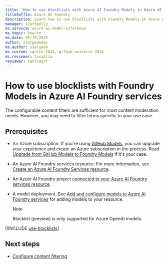 ```yaml
---
title: 'How to use blocklists with Azure AI Foundry Models in Azure AI Foundry Service'
titleSuffix: Azure AI Foundry
description: Learn how to use blocklists with Foundry Models in Azure AI Foundry Service.
manager: scottpolly
ms.service: azure-ai-model-inference
ms.topic: how-to
ms.date: 05/19/2025
author: ssalgadodev
ms.author: ssalgado
ms.custom: ignite-2024, github-universe-2024
ms.reviewer: fasantia
reviewer: santiagxf
---
```


# How to use blocklists with Foundry Models in Azure AI Foundry services

The configurable content filters are sufficient for most content moderation needs. However, you may need to filter terms specific to your use case. 

## Prerequisites

* An Azure subscription. If you're using [GitHub Models](https://docs.github.com/en/github-models/), you can upgrade your experience and create an Azure subscription in the process. Read [Upgrade from GitHub Models to Foundry Models](quickstart-github-models.md) if it's your case.

* An Azure AI Foundry services resource. For more information, see [Create an Azure AI Foundry Services resource](../../../ai-services/multi-service-resource.md?context=/azure/ai-services/model-inference/context/context).

* An Azure AI Foundry project [connected to your Azure AI Foundry services resource](configure-project-connection.md).

* A model deployment. See [Add and configure models to Azure AI Foundry services](create-model-deployments.md) for adding models to your resource.

    > [!NOTE]
    > Blocklist (preview) is only supported for Azure OpenAI models.

[!INCLUDE [use-blocklists](../../includes/use-blocklists.md)]

## Next steps

* [Configure content filtering](configure-content-filters.md)
